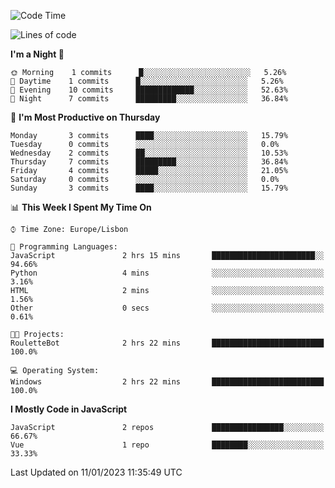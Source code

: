 <!--START_SECTION:waka-->
![Code Time](http://img.shields.io/badge/Code%20Time-30%20hrs%2015%20mins-blue)

![Lines of code](https://img.shields.io/badge/From%20Hello%20World%20I%27ve%20Written-63%20Thousand%20lines%20of%20code-blue)

**I'm a Night 🦉** 

```text
🌞 Morning    1 commits      █░░░░░░░░░░░░░░░░░░░░░░░░   5.26% 
🌆 Daytime    1 commits      █░░░░░░░░░░░░░░░░░░░░░░░░   5.26% 
🌃 Evening    10 commits     █████████████░░░░░░░░░░░░   52.63% 
🌙 Night      7 commits      █████████░░░░░░░░░░░░░░░░   36.84%

```
📅 **I'm Most Productive on Thursday** 

```text
Monday       3 commits      ████░░░░░░░░░░░░░░░░░░░░░   15.79% 
Tuesday      0 commits      ░░░░░░░░░░░░░░░░░░░░░░░░░   0.0% 
Wednesday    2 commits      ██░░░░░░░░░░░░░░░░░░░░░░░   10.53% 
Thursday     7 commits      █████████░░░░░░░░░░░░░░░░   36.84% 
Friday       4 commits      █████░░░░░░░░░░░░░░░░░░░░   21.05% 
Saturday     0 commits      ░░░░░░░░░░░░░░░░░░░░░░░░░   0.0% 
Sunday       3 commits      ████░░░░░░░░░░░░░░░░░░░░░   15.79%

```


📊 **This Week I Spent My Time On** 

```text
⌚︎ Time Zone: Europe/Lisbon

💬 Programming Languages: 
JavaScript               2 hrs 15 mins       ███████████████████████░░   94.66% 
Python                   4 mins              ░░░░░░░░░░░░░░░░░░░░░░░░░   3.16% 
HTML                     2 mins              ░░░░░░░░░░░░░░░░░░░░░░░░░   1.56% 
Other                    0 secs              ░░░░░░░░░░░░░░░░░░░░░░░░░   0.61%

🐱‍💻 Projects: 
RouletteBot              2 hrs 22 mins       █████████████████████████   100.0%

💻 Operating System: 
Windows                  2 hrs 22 mins       █████████████████████████   100.0%

```

**I Mostly Code in JavaScript** 

```text
JavaScript               2 repos             ████████████████░░░░░░░░░   66.67% 
Vue                      1 repo              ████████░░░░░░░░░░░░░░░░░   33.33%

```



 Last Updated on 11/01/2023 11:35:49 UTC
<!--END_SECTION:waka-->
